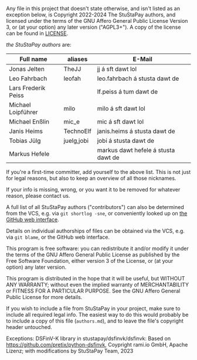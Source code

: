 Any file in this project that doesn't state otherwise, and isn't listed as an
exception below, is Copyright 2022-2024 The StuStaPay authors, and licensed
under the terms of the GNU Affero General Public License Version 3, or
(at your option) any later version ("AGPL3+").
A copy of the license can be found in [LICENSE](LICENSE).

_the StuStaPay authors_ are:

| Full name           | aliases    | E-Mail                              |
|---------------------|------------|-------------------------------------|
| Jonas Jelten        | TheJJ      | jj á sft dawt lol                   |
| Leo Fahrbach        | leofah     | leo.fahrbach á stusta dawt de       |
| Lars Frederik Peiss |            | lf.peiss á tum dawt de              |
| Michael Loipführer  | milo       | milo á sft dawt lol                 |
| Michael Enßlin      | mic_e      | mic á sft dawt lol                  |
| Janis Heims         | TechnoElf  | janis.heims á stusta dawt de        |
| Tobias Jülg         | juelg,jobi | jobi á stusta dawt de               |
| Markus Hefele       |            | markus dawt hefele á stusta dawt de |

If you're a first-time committer, add yourself to the above list. This is not
just for legal reasons, but also to keep an overview of all those nicknames.

If your info is missing, wrong, or you want it to be removed for whatever
reason, please contact us.

A full list of all StuStaPay authors ("contributors") can also be determined
from the VCS, e.g. via `git shortlog -sne`, or conveniently looked up on
[the GitHub web interface](https://github.com/stustapay/stustapay/graphs/contributors).

Details on individual authorships of files can be obtained via the VCS,
e.g. via `git blame`, or the GitHub web interface.

This program is free software: you can redistribute it and/or modify
it under the terms of the GNU Affero General Public License as published by
the Free Software Foundation, either version 3 of the License, or
(at your option) any later version.

This program is distributed in the hope that it will be useful,
but WITHOUT ANY WARRANTY; without even the implied warranty of
MERCHANTABILITY or FITNESS FOR A PARTICULAR PURPOSE. See the
GNU Affero General Public License for more details.

If you wish to include a file from StuStaPay in your project, make sure to
include all required legal info. The easiest way to do this would probably
be to include a copy of this file (`authors.md`), and to leave the file's
copyright header untouched.

Exceptions:
DSFinV-K library in stustapay/dsfinvk/dsfinvk: Based on https://github.com/pretix/python-dsfinvk, Coypright rami.io
GmbH, Apache Lizenz; with modifications by StuStaPay Team, 2023

